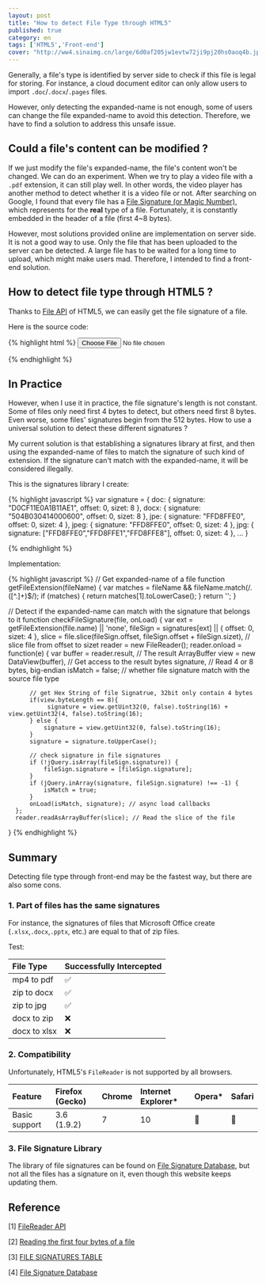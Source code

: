```yaml
---
layout: post
title: "How to detect File Type through HTML5"
published: true
category: en
tags: ['HTML5','Front-end']
cover: "http://ww4.sinaimg.cn/large/6d0af205jw1evtw72ji9pj20hs0aoq4b.jpg"
---
```


Generally, a file's type is identified by server side to check if this file is legal for storing. For instance, a cloud document editor can only allow users to import `.doc`/`.docx`/`.pages` files.

However, only detecting the expanded-name is not enough, some of users can change the file expanded-name to avoid this detection. Therefore, we have to find a solution to address this unsafe issue.

## Could a file's content can be modified ?

If we just modify the file's expanded-name, the file's content won't be changed. We can do an experiment. When we try to play a video file with a `.pdf` extension, it can still play well. In other words, the video player has another method to detect whether it is a video file or not. After searching on Google, I found that every file has a [File Signature (or Magic Number)](http://www.garykessler.net/library/file_sigs.html), which represents for the **real** type of a file. Fortunately, it is constantly embedded in the header of a file (first 4~8 bytes).

However, most solutions provided online are implementation on server side. It is not a good way to use. Only the file that has been uploaded to the server can be detected. A large file has to be waited for a long time to upload, which might make users mad. Therefore, I intended to find a front-end solution.

## How to detect file type through HTML5 ?

Thanks to [File API]() of HTML5, we can easily get the file signature of a file.

Here is the source code:

{% highlight html %}
<input type="file" onchange="checkFileType(this.files[0])"></input>

<script>
  function checkFileType(file){
    var slice = file.slice(0,4);      // Get the first 4 bytes of a file
    var reader = new FileReader();    // Create instance of file reader. It is asynchronous!
    reader.readAsArrayBuffer(slice);  // Read the chunk file and return to blob
    reader.onload = function(e) {
        var buffer = reader.result;          // The result ArrayBuffer
        var view = new DataView(buffer);      // Get access to the result bytes
        var signature = view.getUint32(0, false).toString(16);  // Read 4 bytes, big-endian，return hex string
        switch(signature) {                      // Every file has a unique signature, we can collect them and create a data lib.
          case "89504e47": file.verified_type = "image/png"; break;
          case "47494638": file.verified_type = "image/gif"; break;
          case "25504446": file.verified_type = "application/pdf"; break;
          case "504b0304": file.verified_type = "application/zip"; break;
        }
        console.log(file.name, file.verified_type);
  }
</script>
{% endhighlight %}

## In Practice

However, when I use it in practice, the file signature's length is not constant. Some of files only need first 4 bytes to detect, but others need first 8 bytes. Even worse, some files' signatures begin from the 512 bytes. How to use a universal solution to detect these different signatures ?

My current solution is that establishing a signatures library at first, and then using the expanded-name of files to match the signature of such kind of extension. If the signature can't match with the expanded-name, it will be considered illegally.

This is the signatures library I create:

{% highlight javascript %}
var signature = {
    doc: {
        signature: "D0CF11E0A1B11AE1",
        offset: 0,
        sizet: 8
    },
    docx: {
        signature: "504B030414000600",
        offset: 0,
        sizet: 8
    },
    jpe: {
        signature: "FFD8FFE0",
        offset: 0,
        sizet: 4
    },
    jpeg: {
        signature: "FFD8FFE0",
        offset: 0,
        sizet: 4
    },
    jpg: {
        signature: ["FFD8FFE0","FFD8FFE1","FFD8FFE8"],
        offset: 0,
        sizet: 4
    },
    ...
}
    

{% endhighlight %}

Implementation:

{% highlight javascript %}
  // Get expanded-name of a file
  function getFileExtension(fileName) {
      var matches = fileName && fileName.match(/\.([^.]+)$/);
      if (matches) {
        return matches[1].toLowerCase();
      }
      return '';
  }

  // Detect if the expanded-name can match with the signature that belongs to it
  function checkFileSignature(file, onLoad) {
      var ext = getFileExtension(file.name) || 'none',
          fileSign = signatures[ext] || {
              offset: 0,
              sizet: 4
          },
          slice = file.slice(fileSign.offset, fileSign.offset + fileSign.sizet), // slice file from offset to sizet
          reader = new FileReader();
      reader.onload = function(e) {
          var buffer = reader.result, // The result ArrayBuffer
              view = new DataView(buffer), // Get access to the result bytes
              signature, // Read 4 or 8 bytes, big-endian
              isMatch = false; // whether file signature match with the source file type
          
          // get Hex String of file Signatrue, 32bit only contain 4 bytes
          if(view.byteLength == 8){
               signature = view.getUint32(0, false).toString(16) + view.getUint32(4, false).toString(16);
          } else {
              signature = view.getUint32(0, false).toString(16);
          }
          signature = signature.toUpperCase();

          // check signature in file signatures
          if (!jQuery.isArray(fileSign.signature)) {
              fileSign.signature = [fileSign.signature];
          }
          if (jQuery.inArray(signature, fileSign.signature) !== -1) {
              isMatch = true;
          }
          onLoad(isMatch, signature); // async load callbacks
      };
      reader.readAsArrayBuffer(slice); // Read the slice of the file
  }
{% endhighlight %}

## Summary

Detecting file type through front-end may be the fastest way, but there are also some cons.

### 1. Part of files has the same signatures

For instance, the signatures of files that Microsoft Office create (`.xlsx`,`.docx`,`.pptx`, etc.) are equal to that of zip files.

Test:

| File Type     |  Successfully Intercepted |
| :-------- | :--------|
| mp4 to pdf   | ✅ |
| zip to docx  | ✅ |
| zip to jpg   | ✅ |
| docx to zip  | ❌ |
| docx to xlsx | ❌ |

### 2. Compatibility

Unfortunately, HTML5's `FileReader` is not supported by all browsers.

| Feature   | Firefox (Gecko) | Chrome | Internet Explorer* | Opera* | Safari |
| :-------- | :-------------- | :----- | :----------------- | :----- | :----- |
| Basic support | 3.6 (1.9.2) | 7      | 10                 |  🚫    |  🚫   |


### 3. File Signature Library

The library of file signatures can be found on [File Signature Database](www.filesignatures.net), but not all the files has a signature on it, even though this website keeps updating them.

## Reference

[1] [FileReader API](https://developer.mozilla.org/zh-CN/docs/Web/API/FileReader)

[2] [Reading the first four bytes of a file](https://www.inkling.com/read/javascript-definitive-guide-david-flanagan-6th/chapter-22/reading-the-first-four-bytes-of)

[3] [FILE SIGNATURES TABLE](http://www.garykessler.net/library/file_sigs.html)

[4] [File Signature Database](http://www.filesignatures.net)
